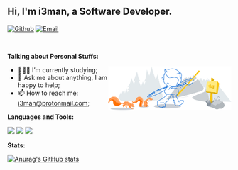 ## Hi, I'm i3man, a Software Developer.

[![Github](https://img.shields.io/badge/-Github-000?style=flat&logo=Github&logoColor=white)](https://github.com/i3man)
[![Email](https://img.shields.io/badge/-Protonmail-c14438?style=flat&logo=Protonmail&logoColor=white)](mailto:i3man@protonmail.com)

&nbsp;

**Talking about Personal Stuffs:**

<img width="55%" align="right" alt="Github" src="https://raw.githubusercontent.com/i3man/i3man/main/resources/git-header.svg" />

- 👨🏽‍💻 I’m currently studying;
- 💬 Ask me about anything, I am happy to help;
- 📫 How to reach me: i3man@protonmail.com;

**Languages and Tools:** 

<p>
  <code><img width="10%" src="https://www.vectorlogo.zone/logos/mysql/mysql-ar21.svg"></code>
  <code><img width="10%" src="https://www.vectorlogo.zone/logos/firebase/firebase-ar21.svg"></code>
  <code><img width="10%" src="https://www.vectorlogo.zone/logos/git-scm/git-scm-ar21.svg"></code>
</p>


**Stats:**

[![Anurag's GitHub stats](https://github-readme-stats.vercel.app/api?username=i3man)](https://github.com/anuraghazra/github-readme-stats)

